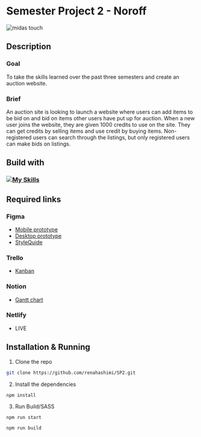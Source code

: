 # Semester Project 2 - Noroff
![midas touch](https://github.com/user-attachments/assets/a81b26fd-66ba-43de-8281-eb4777888518)

## Description
### Goal

To take the skills learned over the past three semesters and create an auction website.
### Brief
An auction site is looking to launch a website where users can add items to be bid on and bid on items other users have put up for auction.
When a new user joins the website, they are given 1000 credits to use on the site. They can get credits by selling items and use credit by buying items. Non-registered users can search through the listings, but only registered users can make bids on listings.

## Build with
  ### [![My Skills](https://skillicons.dev/icons?i=github,js,html,css,figma,netlify,bootstrap,notion,scss)](https://skillicons.dev)

## Required links

### Figma 
- [Mobile prototype](https://www.figma.com/design/EfR9S8pTTnF2nIKiDT8p82/SP2?node-id=1-4&t=RNPKZMsGYrSGq8Sl-1)
- [Desktop prototype](https://www.figma.com/design/EfR9S8pTTnF2nIKiDT8p82/SP2?node-id=0-1&t=RNPKZMsGYrSGq8Sl-1)
- [StyleQuide](https://www.figma.com/design/EfR9S8pTTnF2nIKiDT8p82/SP2?node-id=1-5&t=RNPKZMsGYrSGq8Sl-1)

### Trello
- [Kanban](https://trello.com/b/6OZaqbRY/semester-project-2)
  
### Notion
- [Gantt chart](https://www.notion.so/Semester-Project-2-ce1accaac82c44d4828ede8ae09db84f)


### Netlify
- LIVE



## Installation & Running

1. Clone the repo

```bash
git clone https://github.com/renahashimi/SP2.git
```

2. Install the dependencies

```bash
npm install
```

3. Run Build/SASS

```bas
npm run start
```

```bas
npm run build
```

